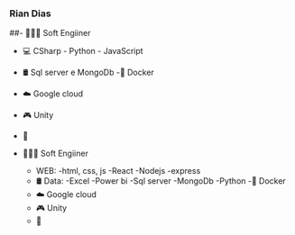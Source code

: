 ### Rian Dias
##- 👨🏿‍💻 Soft Engiiner
  - 💻 CSharp -  Python - JavaScript 
  - 🛢 Sql server e MongoDb
  -🐳 Docker
  - ☁️ Google cloud
  - 🎮 Unity
  - 📱


- 👨🏿‍💻 Soft Engiiner
  - WEB:
    -html, css, js
    -React
    -Nodejs -express 
  - 🛢 Data:
    -Excel
    -Power bi
    -Sql server
    -MongoDb
    -Python
  -🐳 Docker
  - ☁️ Google cloud
  - 🎮 Unity
  - 📱


